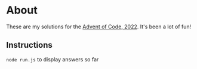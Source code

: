 # About
These are my solutions for the [Advent of Code, 2022](https://adventofcode.com/2022). It's been a lot of fun!

## Instructions
`node run.js` to display answers so far
